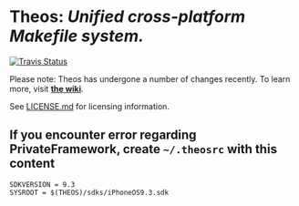 # Theos: *Unified cross-platform Makefile system.*

[![Travis Status](https://travis-ci.org/theos/theos.svg)](https://travis-ci.org/theos/theos)

Please note: Theos has undergone a number of changes recently. To learn more, visit [**the wiki**](https://github.com/theos/theos/wiki).

See [LICENSE.md](LICENSE.md) for licensing information.

## If you encounter error regarding PrivateFramework, create ```~/.theosrc``` with this content

```
SDKVERSION = 9.3
SYSROOT = $(THEOS)/sdks/iPhoneOS9.3.sdk
```
